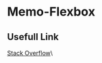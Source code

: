 # Memo-Flexbox

## Usefull Link

[Stack Overflow](https://stackoverflow.com/questions/32551291/in-css-flexbox-why-are-there-no-justify-items-and-justify-self-properties/33856609#33856609?newreg=d08c3d277a2446ac916fc3af1e89ded1)\
